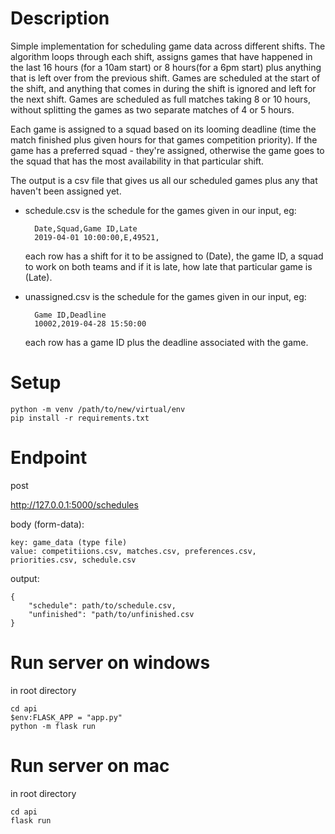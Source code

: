 # Description

Simple implementation for scheduling game data across different shifts. The algorithm loops through each shift, assigns 
games that have happened in the last 16 hours (for a 10am start) or 8 hours(for a 6pm start) plus anything that 
is left over from the previous shift. Games are scheduled at the start of the shift, and anything that comes in during
the shift is ignored and left for the next shift. Games are scheduled as full matches taking 8 or 10 hours, without 
splitting the games as two separate matches of 4 or 5 hours. 

Each game is assigned to a squad based on its looming deadline (time the match finished plus given hours for that games
competition priority). If the game has a preferred squad - they're assigned, otherwise the game goes to the squad
that has the most availability in that particular shift. 

The output is a csv file that gives us all our scheduled games plus any that haven't been assigned yet. 

* schedule.csv is the schedule for the games given in our input, eg:

        Date,Squad,Game ID,Late
        2019-04-01 10:00:00,E,49521,
    
    each row has a shift for it to be assigned to (Date), the game ID, a squad to work on both teams and if it is late, 
    how late that particular game is (Late).

* unassigned.csv is the schedule for the games given in our input, eg:

        Game ID,Deadline
        10002,2019-04-28 15:50:00
    
    each row has a game ID plus the deadline associated with the game.


# Setup

    python -m venv /path/to/new/virtual/env
    pip install -r requirements.txt

# Endpoint 

post

http://127.0.0.1:5000/schedules

body (form-data):

    key: game_data (type file)
    value: competitiions.csv, matches.csv, preferences.csv, priorities.csv, schedule.csv
    
output:

    {
        "schedule": path/to/schedule.csv,
        "unfinished": "path/to/unfinished.csv
    }
    


# Run server on windows

in root directory

    cd api
    $env:FLASK_APP = "app.py"  
    python -m flask run
 
# Run server on mac
 
in root directory

    cd api
    flask run
 

